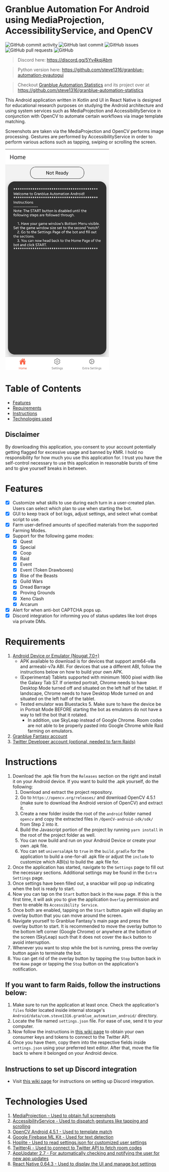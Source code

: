 # Granblue Automation For Android using MediaProjection, AccessibilityService, and OpenCV

![GitHub commit activity](https://img.shields.io/github/commit-activity/m/steve1316/granblue-automation-android?logo=GitHub) ![GitHub last commit](https://img.shields.io/github/last-commit/steve1316/granblue-automation-android?logo=GitHub) ![GitHub issues](https://img.shields.io/github/issues/steve1316/granblue-automation-android?logo=GitHub) ![GitHub pull requests](https://img.shields.io/github/issues-pr/steve1316/granblue-automation-android?logo=GitHub) ![GitHub](https://img.shields.io/github/license/steve1316/granblue-automation-android?logo=GitHub)

> Discord here: https://discord.gg/5Yv4kqjAbm

> Python version here: https://github.com/steve1316/granblue-automation-pyautogui

> Checkout [Granblue Automation Statistics](https://granblue-automation-statistics.com/) and its project over at https://github.com/steve1316/granblue-automation-statistics

This Android application written in Kotlin and UI in React Native is designed for educational research purposes on studying the Android architecture and using system services such as MediaProjection and AccessibilityService in conjunction with OpenCV to automate certain workflows via image template matching.

Screenshots are taken via the MediaProjection and OpenCV performs image processing. Gestures are performed by AccessibilityService in order to perform various actions such as tapping, swiping or scrolling the screen.

<img src="src/images/readme_assets/readme1.png" height="700px" />

# Table of Contents

-   [Features](#Features)
-   [Requirements](#Requirements)
-   [Instructions](#Instructions)
-   [Technologies used](#Technologies-Used)

## Disclaimer

By downloading this application, you consent to your account potentially getting flagged for excessive usage and banned by KMR. I hold no responsibility for how much you use this application for. I trust you have the self-control necessary to use this application in reasonable bursts of time and to give yourself breaks in between.

# Features

-   [x] Customize what skills to use during each turn in a user-created plan. Users can select which plan to use when starting the bot.
-   [x] GUI to keep track of bot logs, adjust settings, and select what combat script to use.
-   [x] Farm user-defined amounts of specified materials from the supported Farming Modes.
-   [x] Support for the following game modes:
    -   [x] Quest
    -   [x] Special
    -   [x] Coop
    -   [x] Raid
    -   [x] Event
    -   [x] Event (Token Drawboxes)
    -   [x] Rise of the Beasts
    -   [x] Guild Wars
    -   [x] Dread Barrage
    -   [x] Proving Grounds
    -   [x] Xeno Clash
    -   [x] Arcarum
-   [x] Alert for when anti-bot CAPTCHA pops up.
-   [x] Discord integration for informing you of status updates like loot drops via private DMs.

# Requirements

1. [Android Device or Emulator (Nougat 7.0+)](https://developer.android.com/about/versions)
    - APK available to download is for devices that support arm64-v8a and armeabi-v7a ABI. For devices that use a different ABI, follow the instructions below on how to build your own APK.
    - (Experimental) Tablets supported with minimum 1600 pixel width like the Galaxy Tab S7. If oriented portrait, Chrome needs to have Desktop Mode turned off and situated on the left half of the tablet. If landscape, Chrome needs to have Desktop Mode turned on and situated on the left half of the tablet.
    - Tested emulator was Bluestacks 5. Make sure to have the device be in Portrait Mode BEFORE starting the bot as emulators do not have a way to tell the bot that it rotated.
        - In addition, use SkyLeap instead of Google Chrome. Room codes are not able to be properly pasted into Google Chrome while Raid farming on emulators.
2. [Granblue Fantasy account](http://game.granbluefantasy.jp/)
3. [Twitter Developer account (optional, needed to farm Raids)](https://developer.twitter.com/en)

# Instructions

1. Download the .apk file from the `Releases` section on the right and install it on your Android device. If you want to build the .apk yourself, do the following:
    1. Download and extract the project repository.
    2. Go to `https://opencv.org/releases/` and download OpenCV 4.5.1 (make sure to download the Android version of OpenCV) and extract it.
    3. Create a new folder inside the root of the `android` folder named `opencv` and copy the extracted files in `/OpenCV-android-sdk/sdk/` from Step 2 into it.
    4. Build the Javascript portion of the project by running `yarn install` in the root of the project folder as well.
    5. You can now build and run on your Android Device or create your own .apk file.
    6. You can set `universalApk` to `true` in the `build.gradle` for the application to build a one-for-all .apk file or adjust the `include` to customize which ABI(s) to build the .apk file for.
2. Once the application has started, navigate to the `Settings` page to fill out the necessary sections. Additional settings may be found in the `Extra Settings` page.
3. Once settings have been filled out, a snackbar will pop up indicating when the bot is ready to start.
4. Now you can tap on the `Start` button back in the `Home` page. If this is the first time, it will ask you to give the application `Overlay` permission and then to enable its `Accessibility Service`.
5. Once both are enabled, tapping on the `Start` button again will display an overlay button that you can move around the screen.
6. Navigate yourself to Granblue Fantasy's main page and press the overlay button to start. It is recommended to move the overlay button to the bottom left corner (Google Chrome) or anywhere at the bottom of the screen (SkyLeap) such that it does not cover the `Back` button to avoid interruption.
7. Whenever you want to stop while the bot is running, press the overlay button again to terminate the bot.
8. You can get rid of the overlay button by tapping the `Stop` button back in the `Home` page or tapping the `Stop` button on the application's notification.

## If you want to farm Raids, follow the instructions below:

1. Make sure to run the application at least once. Check the application's `files` folder located inside internal storage's `Android/data/com.steve1316.granblue_automation_android/` directory.
2. Locate the file named `settings.json` file. For ease of use, send it to your computer.
3. Now follow the instructions in [this wiki page](https://github.com/steve1316/granblue-automation-pyautogui/wiki/Instructions-for-Farming-Raids) to obtain your own consumer keys and tokens to connect to the Twitter API.
4. Once you have them, copy them into the respective fields inside `settings.json` using your preferred text editor. After that, move the file back to where it belonged on your Android device.

## Instructions to set up Discord integration

-   Visit [this wiki page](https://github.com/steve1316/granblue-automation-pyautogui/wiki/Instructions-for-Discord-integration) for instructions on setting up Discord integration.

# Technologies Used

1. [MediaProjection - Used to obtain full screenshots](https://developer.android.com/reference/android/media/projection/MediaProjection)
2. [AccessibilityService - Used to dispatch gestures like tapping and scrolling](https://developer.android.com/reference/android/accessibilityservice/AccessibilityService)
3. [OpenCV Android 4.5.1 - Used to template match](https://opencv.org/releases/)
4. [Google Firebase ML Kit - Used for text detection](https://developers.google.com/ml-kit/vision/text-recognition/android)
5. [Hoplite - Used to read settings.json for customized user settings](https://github.com/sksamuel/hoplite)
6. [Twitter4j - Used to connect to Twitter API to fetch room codes](https://github.com/Twitter4J/Twitter4J)
7. [AppUpdater 2.7 - For automatically checking and notifying the user for new app updates](https://github.com/javiersantos/AppUpdater)
8. [React Native 0.64.3 - Used to display the UI and manage bot settings](https://reactnative.dev/)
